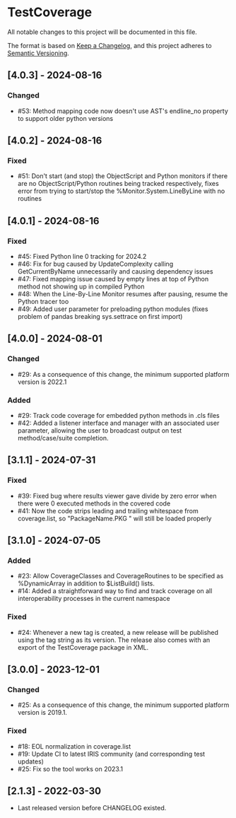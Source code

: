 # TestCoverage

All notable changes to this project will be documented in this file.

The format is based on [Keep a Changelog](https://keepachangelog.com/en/1.0.0/),
and this project adheres to [Semantic Versioning](https://semver.org/spec/v2.0.0.html).

## [4.0.3] - 2024-08-16

### Changed 
- #53: Method mapping code now doesn't use AST's endline_no property to support older python versions 

## [4.0.2] - 2024-08-16

### Fixed
- #51: Don't start (and stop) the ObjectScript and Python monitors if there are no ObjectScript/Python routines being tracked respectively, fixes error from trying to start/stop the %Monitor.System.LineByLine with no routines 


## [4.0.1] - 2024-08-16

### Fixed 
- #45: Fixed Python line 0 tracking for 2024.2 
- #46: Fix for bug caused by UpdateComplexity calling GetCurrentByName unnecessarily and causing dependency issues
- #47: Fixed mapping issue caused by empty lines at top of Python method not showing up in compiled Python
- #48: When the Line-By-Line Monitor resumes after pausing, resume the Python tracer too 
- #49: Added user parameter for preloading python modules (fixes problem of pandas breaking sys.settrace on first import)

## [4.0.0] - 2024-08-01

### Changed
- #29: As a consequence of this change, the minimum supported platform version is 2022.1

### Added 
- #29: Track code coverage for embedded python methods in .cls files
- #42: Added a listener interface and manager with an associated user parameter, allowing the user to broadcast output on test method/case/suite completion. 

## [3.1.1] - 2024-07-31

### Fixed
- #39: Fixed bug where results viewer gave divide by zero error when there were 0 executed methods in the covered code 
- #41: Now the code strips leading and trailing whitespace from coverage.list, so "PackageName.PKG " will still be loaded properly

## [3.1.0] - 2024-07-05

### Added
- #23: Allow CoverageClasses and CoverageRoutines to be specified as %DynamicArray in addition to $ListBuild() lists.
- #14: Added a straightforward way to find and track coverage on all interoperability processes in the current namespace

### Fixed
- #24: Whenever a new tag is created, a new release will be published using the tag string as its version. The release also comes with an export of the TestCoverage package in XML.

## [3.0.0] - 2023-12-01

### Changed
- #25: As a consequence of this change, the minimum supported platform version is 2019.1.

### Fixed
- #18: EOL normalization in coverage.list
- #19: Update CI to latest IRIS community (and corresponding test updates)
- #25: Fix so the tool works on 2023.1

## [2.1.3] - 2022-03-30
- Last released version before CHANGELOG existed.
